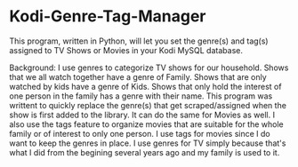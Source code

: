 # Kodi-Genre-Tag-Manager

This program, written in Python, will let you set the genre(s) and tag(s) assigned to TV Shows or Movies in your Kodi MySQL database. 

Background: I use genres to categorize TV shows for our household. Shows that we all watch together have a genre of Family. Shows that are only watched by kids have a genre of Kids. Shows that only hold the interest of one person in the family has a genre with their name. This program was writtent to quickly replace the genre(s) that get scraped/assigned when the show is first added to the library. It can do the same for Movies as well. I also use the tags feature to organize movies that are suitable for the whole family or of interest to only one person. I use tags for movies since I do want to keep the genres in place. I use genres for TV simply because that's what I did from the begining several years ago and my family is used to it.
